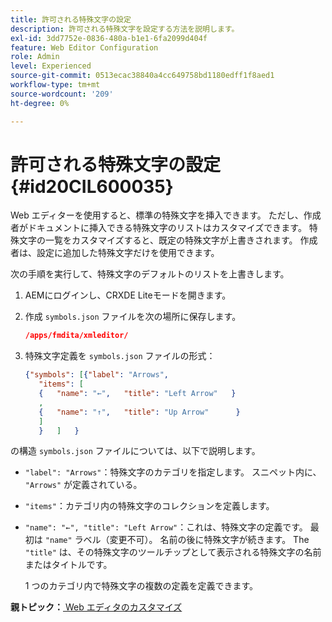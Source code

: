 ```yaml
---
title: 許可される特殊文字の設定
description: 許可される特殊文字を設定する方法を説明します。
exl-id: 3dd7752e-0836-480a-b1e1-6fa2099d404f
feature: Web Editor Configuration
role: Admin
level: Experienced
source-git-commit: 0513ecac38840a4cc649758bd1180edff1f8aed1
workflow-type: tm+mt
source-wordcount: '209'
ht-degree: 0%

---
```


# 許可される特殊文字の設定 {#id20CIL600035}

Web エディターを使用すると、標準の特殊文字を挿入できます。 ただし、作成者がドキュメントに挿入できる特殊文字のリストはカスタマイズできます。 特殊文字の一覧をカスタマイズすると、既定の特殊文字が上書きされます。 作成者は、設定に追加した特殊文字だけを使用できます。

次の手順を実行して、特殊文字のデフォルトのリストを上書きします。

1. AEMにログインし、CRXDE Liteモードを開きます。

1. 作成 `symbols.json` ファイルを次の場所に保存します。

   ```json
   /apps/fmdita/xmleditor/
   ```

1. 特殊文字定義を `symbols.json` ファイルの形式：

   ```json
   {"symbols": [{"label": "Arrows",
      "items": [
      {   "name": "←",   "title": "Left Arrow"   } 
      ,   
      {   "name": "↑",   "title": "Up Arrow"      } 
      ]   
      }   ]   }
   ```


の構造 `symbols.json` ファイルについては、以下で説明します。

- `"label": "Arrows"`：特殊文字のカテゴリを指定します。 スニペット内に、 `"Arrows"` が定義されている。
- `"items"`：カテゴリ内の特殊文字のコレクションを定義します。
- `"name": "←", "title": "Left Arrow"`：これは、特殊文字の定義です。 最初は `"name"` ラベル（変更不可）。 名前の後に特殊文字が続きます。 The `"title"` は、その特殊文字のツールチップとして表示される特殊文字の名前またはタイトルです。

  1 つのカテゴリ内で特殊文字の複数の定義を定義できます。


**親トピック：**[ Web エディタのカスタマイズ](conf-web-editor.md)
